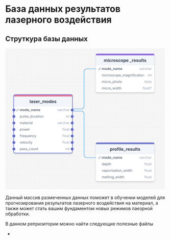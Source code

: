 # База данных результатов лазерного воздействия
## Струткура базы данных

<img src="https://github.com/badmax333/ILT_date_base/blob/main/Снимок%20экрана%202025-02-12%20в%2017.30.49.png" alt="Описание изображения" width="500" />






Данный массив размеченных данных поможет в обучении моделей для прогнозирования результатов лазерного воздействия на материал, а также может стать вашим фундаментом новых режимов лаезрной обработки. 


В данном репризитории можно найти следующие полезные файлы

- 
